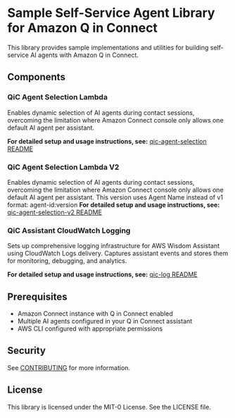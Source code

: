 # Sample Self-Service Agent Library for Amazon Q in Connect

This library provides sample implementations and utilities for building self-service AI agents with Amazon Q in Connect.

## Components

### QiC Agent Selection Lambda
Enables dynamic selection of AI agents during contact sessions, overcoming the limitation where Amazon Connect console only allows one default AI agent per assistant.

**For detailed setup and usage instructions, see:** [qic-agent-selection README](./qic-agent-selection/README.md)

### QiC Agent Selection Lambda V2
Enables dynamic selection of AI agents during contact sessions, overcoming the limitation where Amazon Connect console only allows one default AI agent per assistant.
This version uses Agent Name instead of v1 format: agent-id:version
**For detailed setup and usage instructions, see:** [qic-agent-selection-v2 README](./qic-agent-selection-v2/README.md)

### QiC Assistant CloudWatch Logging
Sets up comprehensive logging infrastructure for AWS Wisdom Assistant using CloudWatch Logs delivery. Captures assistant events and stores them for monitoring, debugging, and analytics.

**For detailed setup and usage instructions, see:** [qic-log README](./qic-log/README.md)

## Prerequisites

- Amazon Connect instance with Q in Connect enabled
- Multiple AI agents configured in your Q in Connect assistant
- AWS CLI configured with appropriate permissions

## Security

See [CONTRIBUTING](CONTRIBUTING.md#security-issue-notifications) for more information.

## License

This library is licensed under the MIT-0 License. See the LICENSE file.

